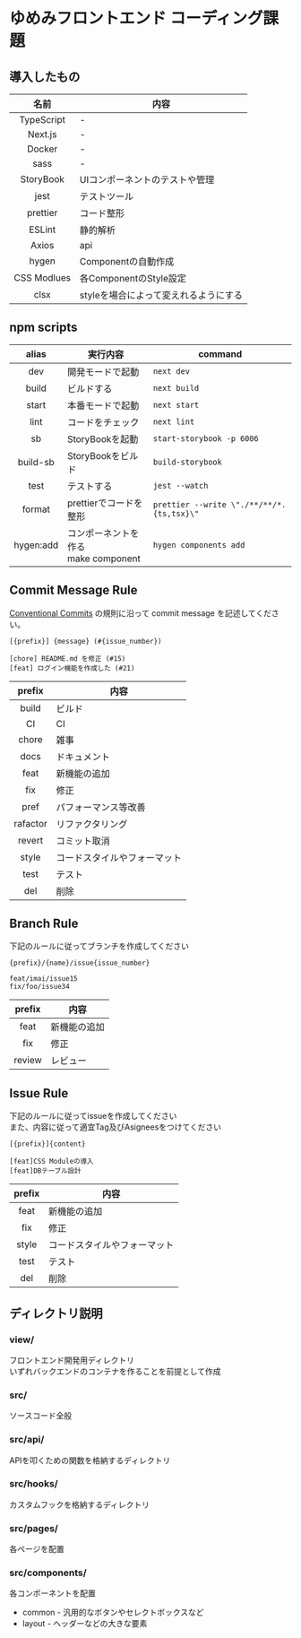 # ゆめみフロントエンド コーディング課題

## 導入したもの
|名前|内容|
|:-:|-|
|TypeScript|-|
|Next.js|-|
|Docker|-|
|sass|-|
|StoryBook|UIコンポーネントのテストや管理|
|jest|テストツール|
|prettier|コード整形|
|ESLint|静的解析|
|Axios|api|
|hygen|Componentの自動作成|
|CSS Modlues|各ComponentのStyle設定|
|clsx|styleを場合によって変えれるようにする|

## npm scripts
|alias|実行内容|command|
|:-:|-|-|
|dev|開発モードで起動|`next dev`|
|build|ビルドする|`next build`|
|start|本番モードで起動|`next start`|
|lint|コードをチェック|`next lint`|
|sb|StoryBookを起動|`start-storybook -p 6006`|
|build-sb|StoryBookをビルド|`build-storybook`|
|test|テストする|`jest --watch`|
|format|prettierでコードを整形|`prettier --write \"./**/**/*.{ts,tsx}\"`|
|hygen:add|コンポーネントを作る<br>make component|`hygen components add`|

## Commit Message Rule
[Conventional Commits](https://www.conventionalcommits.org/ja/v1.0.0/) の規則に沿って commit message を記述してください。

`[{prefix}] {message} (#{issue_number})`

```
[chore] README.md を修正 (#15)
[feat] ログイン機能を作成した (#21)
```

|prefix|内容|
|:-:|-|
|build|ビルド|
|CI|CI|
|chore|雑事|
|docs|ドキュメント|
|feat|新機能の追加|
|fix|修正|
|pref|パフォーマンス等改善|
|rafactor|リファクタリング|
|revert|コミット取消|
|style|コードスタイルやフォーマット|
|test|テスト|
|del|削除|

## Branch Rule
下記のルールに従ってブランチを作成してください

`{prefix}/{name}/issue{issue_number}`

```
feat/imai/issue15
fix/foo/issue34
```

|prefix|内容|
|:-:|-|
|feat|新機能の追加|
|fix|修正|
|review|レビュー|

## Issue Rule
下記のルールに従ってissueを作成してください<br>
また、内容に従って適宜Tag及びAsigneesをつけてください<br>

`[{prefix}]{content}`

```
[feat]CSS Moduleの導入
[feat]DBテーブル設計
```

|prefix|内容|
|:-:|-|
|feat|新機能の追加|
|fix|修正|
|style|コードスタイルやフォーマット|
|test|テスト|
|del|削除|

## ディレクトリ説明
### view/
フロントエンド開発用ディレクトリ<br>
いずれバックエンドのコンテナを作ることを前提として作成

### src/
ソースコード全般

### src/api/
APIを叩くための関数を格納するディレクトリ

### src/hooks/
カスタムフックを格納するディレクトリ

### src/pages/
各ページを配置

### src/components/
各コンポーネントを配置
- common - 汎用的なボタンやセレクトボックスなど
- layout - ヘッダーなどの大きな要素
